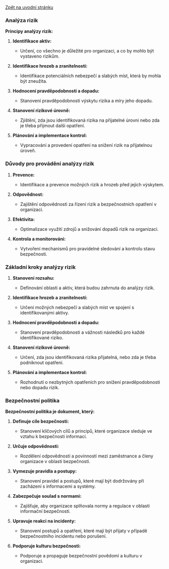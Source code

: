 [Zpět na uvodní stránku](../README.md)

### Analýza rizik

**Principy analýzy rizik:**

1. **Identifikace aktiv:**
   - Určení, co všechno je důležité pro organizaci, a co by mohlo být vystaveno rizikům.

2. **Identifikace hrozeb a zranitelností:**
   - Identifikace potenciálních nebezpečí a slabých míst, která by mohla být zneužita.

3. **Hodnocení pravděpodobnosti a dopadu:**
   - Stanovení pravděpodobnosti výskytu rizika a míry jeho dopadu.

4. **Stanovení rizikové úrovně:**
   - Zjištění, zda jsou identifikovaná rizika na přijatelné úrovni nebo zda je třeba přijmout další opatření.

5. **Plánování a implementace kontrol:**
   - Vypracování a provedení opatření na snížení rizik na přijatelnou úroveň.

### Důvody pro provádění analýzy rizik

1. **Prevence:**
   - Identifikace a prevence možných rizik a hrozeb před jejich výskytem.

2. **Odpovědnost:**
   - Zajištění odpovědnosti za řízení rizik a bezpečnostních opatření v organizaci.

3. **Efektivita:**
   - Optimalizace využití zdrojů a snižování dopadů rizik na organizaci.

4. **Kontrola a monitorování:**
   - Vytvoření mechanismů pro pravidelné sledování a kontrolu stavu bezpečnosti.

### Základní kroky analýzy rizik

1. **Stanovení rozsahu:**
   - Definování oblasti a aktiv, která budou zahrnuta do analýzy rizik.

2. **Identifikace hrozeb a zranitelností:**
   - Určení možných nebezpečí a slabých míst ve spojení s identifikovanými aktivy.

3. **Hodnocení pravděpodobnosti a dopadu:**
   - Stanovení pravděpodobnosti a vážnosti následků pro každé identifikované riziko.

4. **Stanovení rizikové úrovně:**
   - Určení, zda jsou identifikovaná rizika přijatelná, nebo zda je třeba podniknout opatření.

5. **Plánování a implementace kontrol:**
   - Rozhodnutí o nezbytných opatřeních pro snížení pravděpodobnosti nebo dopadu rizik.

### Bezpečnostní politika

**Bezpečnostní politika je dokument, který:**

1. **Definuje cíle bezpečnosti:**
   - Stanovení klíčových cílů a principů, které organizace sleduje ve vztahu k bezpečnosti informací.

2. **Určuje odpovědnosti:**
   - Rozdělení odpovědností a povinností mezi zaměstnance a členy organizace v oblasti bezpečnosti.

3. **Vymezuje pravidla a postupy:**
   - Stanovení pravidel a postupů, které mají být dodržovány při zacházení s informacemi a systémy.

4. **Zabezpečuje soulad s normami:**
   - Zajišťuje, aby organizace splňovala normy a regulace v oblasti informační bezpečnosti.

5. **Upravuje reakci na incidenty:**
   - Stanovení postupů a opatření, které mají být přijaty v případě bezpečnostního incidentu nebo porušení.

6. **Podporuje kulturu bezpečnosti:**
   - Podporuje a propaguje bezpečnostní povědomí a kulturu v organizaci.
